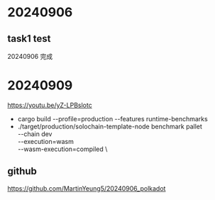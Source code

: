 # 20240906
## task1 test
20240906 完成

# 20240909
https://youtu.be/yZ-LPBslotc
* cargo build --profile=production --features runtime-benchmarks
* ./target/production/solochain-template-node benchmark pallet \
--chain dev \
--execution=wasm \
--wasm-execution=compiled \

## github
https://github.com/MartinYeung5/20240906_polkadot
